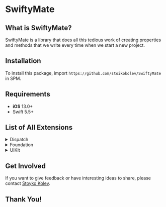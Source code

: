 # SwiftyMate

## What is SwiftyMate?

SwiftyMate is a library that does all this tedious work of creating properties and methods that we write every time when we start a new project.

## Installation

To install this package, import `https://github.com/stoikokolev/SwiftyMate` in SPM.

## Requirements

- **iOS** 13.0+
- Swift 5.5+

## List of All Extensions

<details>
<summary>Dispatch</summary>
<ul>
<li><a href="https://github.com/stoikokolev/SwiftyMate/blob/main/Sources/SwiftyMate/Dispatch/DispatchQueue%2BExtensions.swift"><code>DispatchQueue Extensions</code></a></li>
</ul>
</details>

<details>
<summary>Foundation</summary>
<ul>
<li><a href="https://github.com/stoikokolev/SwiftyMate/blob/main/Sources/SwiftyMate/Foundation/Bool%2BExtensions.swift"><code>Bool Extensions</code></a></li>
<li><a href="https://github.com/stoikokolev/SwiftyMate/blob/main/Sources/SwiftyMate/Foundation/Character%2BExtensions.swift"><code>Character Extensions</code></a></li>
<li><a href="https://github.com/stoikokolev/SwiftyMate/blob/main/Sources/SwiftyMate/Foundation/Collection%2BExtensions.swift"><code>Collection Extensions</code></a></li>
<li><a href="https://github.com/stoikokolev/SwiftyMate/blob/main/Sources/SwiftyMate/Foundation/Date%2BExtensions.swift"><code>Date Extensions</code></a></li>
<li><a href="https://github.com/stoikokolev/SwiftyMate/blob/main/Sources/SwiftyMate/Foundation/Int%2BExtensions.swift"><code>Int Extensions</code></a></li>
<li><a href="https://github.com/stoikokolev/SwiftyMate/blob/main/Sources/SwiftyMate/Foundation/String%2BExtensions.swift"><code>String Extensions</code></a></li>
<li><a href="https://github.com/stoikokolev/SwiftyMate/blob/main/Sources/SwiftyMate/Foundation/URL%2BExtensions.swift"><code>URL Extensions</code></a></li>
</ul>
</details>

<details>
<summary>UIKit</summary>
<ul>
<li><a href="https://github.com/stoikokolev/SwiftyMate/blob/main/Sources/SwiftyMate/UIKit/UICollectionView%2BExtensions.swift"><code>UICollectionView Extensions</code></a></li>
<li><a href="https://github.com/stoikokolev/SwiftyMate/blob/main/Sources/SwiftyMate/UIKit/UICollectionViewCell%2BExtensions.swift"><code>UICollectionViewCell Extensions</code></a></li>
<li><a href="https://github.com/stoikokolev/SwiftyMate/blob/main/Sources/SwiftyMate/UIKit/UIImageView%2BExtensions.swift"><code>UIImageView Extensions</code></a></li>
<li><a href="https://github.com/stoikokolev/SwiftyMate/blob/main/Sources/SwiftyMate/UIKit/UINavigationBar%2BExtensions.swift"><code>UINavigationBar Extensions</code></a></li>
<li><a href="https://github.com/stoikokolev/SwiftyMate/blob/main/Sources/SwiftyMate/UIKit/UINavigationController%2BExtensions.swift"><code>UINavigationController Extensions</code></a></li>
<li><a href="https://github.com/stoikokolev/SwiftyMate/blob/main/Sources/SwiftyMate/UIKit/UIScrollView%2BExtensions.swift"><code>UIScrollView Extensions</code></a></li>
<li><a href="https://github.com/stoikokolev/SwiftyMate/blob/main/Sources/SwiftyMate/UIKit/UIStackView%2BExtensions.swift"><code>UIStackView Extensions</code></a></li>
<li><a href="https://github.com/stoikokolev/SwiftyMate/blob/main/Sources/SwiftyMate/UIKit/UISwitch%2BExtensions.swift"><code>UISwitch Extensions</code></a></li>
<li><a href="https://github.com/stoikokolev/SwiftyMate/blob/main/Sources/SwiftyMate/UIKit/UITableView%2BExtensions.swift"><code>UITableView Extensions</code></a></li>
<li><a href="https://github.com/stoikokolev/SwiftyMate/blob/main/Sources/SwiftyMate/UIKit/UITableViewCell%2BExtensions.swift"><code>UITableViewCell Extensions</code></a></li>
<li><a href="https://github.com/stoikokolev/SwiftyMate/blob/main/Sources/SwiftyMate/UIKit/UITextField%2BExtensions.swift"><code>UITextField Extensions</code></a></li>
<li><a href="https://github.com/stoikokolev/SwiftyMate/blob/main/Sources/SwiftyMate/UIKit/UIView%2BExtensions.swift"><code>UIView Extensions</code></a></li>
</ul>
</details>

## Get Involved

If you want to give feedback or have interesting ideas to share, please contact [Stoyko Kolev](mailto:stoikokolev@gmail.com).

## Thank You!
